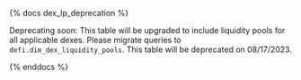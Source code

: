 {% docs dex_lp_deprecation %}

Deprecating soon: This table will be upgraded to include liquidity pools for all applicable dexes. Please migrate queries to `defi.dim_dex_liquidity_pools`. This table will be deprecated on 08/17/2023.

{% enddocs %}

